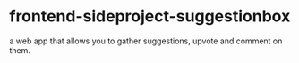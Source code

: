 # frontend-sideproject-suggestionbox
a web app that allows you to gather suggestions, upvote and comment on them.
